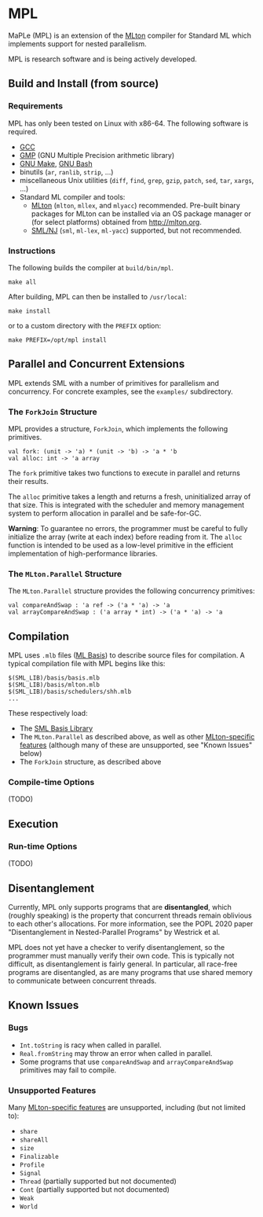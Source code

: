 # MPL

MaPLe (MPL) is an extension of the [MLton](http://mlton.org)
compiler for Standard ML which implements support for nested parallelism.

MPL is research software and is being actively developed.

## Build and Install (from source)

### Requirements

MPL has only been tested on Linux with x86-64. The following software is
required.
 * [GCC](http://gcc.gnu.org)
 * [GMP](http://gmplib.org) (GNU Multiple Precision arithmetic library)
 * [GNU Make](http://savannah.gnu.org/projects/make), [GNU Bash](http://www.gnu.org/software/bash/)
 * binutils (`ar`, `ranlib`, `strip`, ...)
 * miscellaneous Unix utilities (`diff`, `find`, `grep`, `gzip`, `patch`, `sed`, `tar`, `xargs`, ...)
 * Standard ML compiler and tools:
   - [MLton](http://mlton.org) (`mlton`, `mllex`, and `mlyacc`) recommended.  Pre-built binary packages for MLton can be installed via an OS package manager or (for select platforms) obtained from http://mlton.org.
   - [SML/NJ](http://www.smlnj.org) (`sml`, `ml-lex`, `ml-yacc`) supported, but not recommended.

### Instructions

The following builds the compiler at `build/bin/mpl`.
```
make all
```

After building, MPL can then be installed to `/usr/local`:
```
make install
```
or to a custom directory with the `PREFIX` option:
```
make PREFIX=/opt/mpl install
```

## Parallel and Concurrent Extensions

MPL extends SML with a number of primitives for parallelism and concurrency.
For concrete examples, see the `examples/` subdirectory.

### The `ForkJoin` Structure
MPL provides a structure, `ForkJoin`, which implements the following primitives.
```
val fork: (unit -> 'a) * (unit -> 'b) -> 'a * 'b
val alloc: int -> 'a array
```
The `fork` primitive takes two functions to execute in parallel and
returns their results.

The `alloc` primitive takes a length and returns a fresh, uninitialized array
of that size. This is integrated with the scheduler and memory management
system to perform allocation in parallel and be safe-for-GC.

**Warning**: To guarantee no errors, the programmer must be careful to
fully initialize the array (write at each index) before reading from it.
The `alloc` function is intended to be used as a low-level primitive in the
efficient implementation of high-performance libraries.

### The `MLton.Parallel` Structure
The `MLton.Parallel` structure provides the following concurrency primitives:
```
val compareAndSwap : 'a ref -> ('a * 'a) -> 'a
val arrayCompareAndSwap : ('a array * int) -> ('a * 'a) -> 'a
```

## Compilation

MPL uses `.mlb` files ([ML Basis](http://mlton.org/MLBasis)) to describe
source files for compilation. A typical compilation file with MPL begins like
this:
```
$(SML_LIB)/basis/basis.mlb
$(SML_LIB)/basis/mlton.mlb
$(SML_LIB)/basis/schedulers/shh.mlb
...
```
These respectively load:
* The [SML Basis Library](http://sml-family.org/Basis/)
* The `MLton.Parallel` as described above, as well as other
  [MLton-specific features](http://mlton.org/MLtonStructure) (although many
  of these are unsupported, see "Known Issues" below)
* The `ForkJoin` structure, as described above

### Compile-time Options

(TODO)

## Execution

### Run-time Options

(TODO)

## Disentanglement

Currently, MPL only supports programs that are **disentangled**, which
(roughly speaking) is the property that concurrent threads remain oblivious
to each other's allocations. For more information, see the POPL 2020 paper
"Disentanglement in Nested-Parallel Programs" by Westrick et al.

MPL does not yet have a checker to verify
disentanglement, so the programmer must manually verify their own code.
This is typically not difficult, as disentanglement is fairly general.
In particular, all race-free programs are disentangled, as are many
programs that use shared memory to communicate between concurrent threads.

## Known Issues

### Bugs
* `Int.toString` is racy when called in parallel.
* `Real.fromString` may throw an error when called in parallel.
* Some programs that use `compareAndSwap` and `arrayCompareAndSwap` primitives
may fail to compile.

###

### Unsupported Features
Many [MLton-specific features](http://mlton.org/MLtonStructure) are
unsupported, including (but not limited to):
* `share`
* `shareAll`
* `size`
* `Finalizable`
* `Profile`
* `Signal`
* `Thread` (partially supported but not documented)
* `Cont` (partially supported but not documented)
* `Weak`
* `World`

